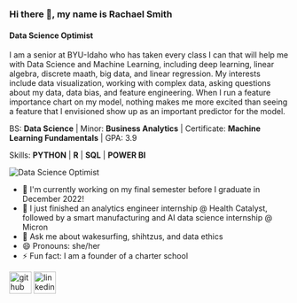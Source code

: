 ### Hi there 👋, my name is Rachael Smith
#### Data Science Optimist

I am a senior at BYU-Idaho who has taken every class I can that will help me with Data Science and Machine Learning, including deep learning, linear algebra, discrete maath, big data, and linear regression. My interests include data visualization, working with complex data, asking questions about my data, data bias, and feature engineering.  When I run a feature importance chart on my model, nothing makes me more excited than seeing a feature that I envisioned show up as an important predictor for the model. 

BS: **Data Science** |
Minor: **Business Analytics** |
Certificate: **Machine Learning Fundamentals** |
GPA: 3.9

Skills: **PYTHON**  |  **R**  |  **SQL**  |  **POWER BI**

![Data Science Optimist](https://user-images.githubusercontent.com/5941284/152660618-18bef194-1b76-447e-b612-bb86875ca8b2.jpg)

- 🔭 I'm currently working on my final semester before I graduate in December 2022!
- 🌱 I just finished an analytics engineer internship @ Health Catalyst, followed by a smart manufacturing and AI data science internship @ Micron
- 💬 Ask me about wakesurfing, shihtzus, and data ethics 
- 😄 Pronouns: she/her 
- ⚡ Fun fact: I am a founder of a charter school 


[<img src='https://cdn.jsdelivr.net/npm/simple-icons@3.0.1/icons/github.svg' alt='github' height='40'>](https://github.com/rachaelssmith)  [<img src='https://cdn.jsdelivr.net/npm/simple-icons@3.0.1/icons/linkedin.svg' alt='linkedin' height='40'>](https://www.linkedin.com/in/rachael-s-smith/)  

